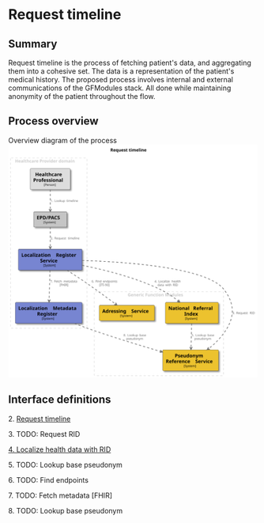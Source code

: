 # Request timeline

## Summary

Request timeline is the process of fetching patient's data, and aggregating them into a cohesive set. The data is a
representation of the patient's medical history. The proposed process involves internal and external communications of
the GFModules stack. All done while maintaining anonymity of the patient throughout the flow.

## Process overview

Overview diagram of the process
![Request Timeline](../images/structurizr-RequestTimeline.svg)

## Interface definitions

2\. [Request timeline](https://github.com/minvws/gfmodules-localization-register-service-private/blob/docs/timeline-service/docs/interface-definitions/request-timeline.md)

3\. TODO: Request RID

[4\. Localize health data with RID](https://github.com/minvws/gfmodules-national-referral-index/blob/main/docs/interface-definitions/lookup.md)

5\. TODO: Lookup base pseudonym

6\. TODO: Find endpoints

7\. TODO: Fetch metadata [FHIR]

8\. TODO: Lookup base pseudonym
